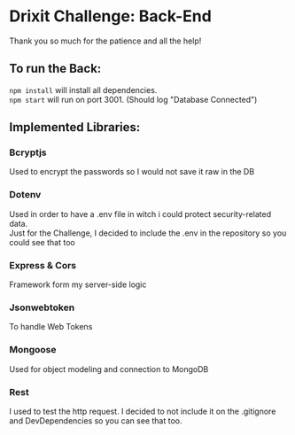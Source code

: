 # Drixit Challenge: Back-End

Thank you so much for the patience and all the help!

## To run the Back:

`npm install` will install all dependencies.\
`npm start` will run on port 3001. (Should log "Database Connected")

## Implemented Libraries:

### Bcryptjs

Used to encrypt the passwords so I would not save it raw in the DB

### Dotenv

Used in order to have a .env file in witch i could protect security-related data.\
Just for the Challenge, I decided to include the .env in the repository so you could see that too

### Express & Cors

Framework form my server-side logic

### Jsonwebtoken

To handle Web Tokens

### Mongoose

Used for object modeling and connection to MongoDB

### Rest

I used to test the http request. I decided to not include it on the .gitignore and DevDependencies so you can see that too.

